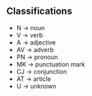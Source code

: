 ## Classifications

* N -> noun
* V -> verb
* A -> adjective
* AV -> adverb
* PN -> pronoun
* MK -> punctuation mark
* CJ -> conjunction
* AT -> article
* U -> unknown

